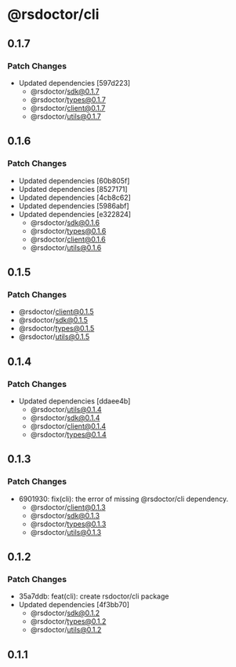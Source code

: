 # @rsdoctor/cli

## 0.1.7

### Patch Changes

- Updated dependencies [597d223]
  - @rsdoctor/sdk@0.1.7
  - @rsdoctor/types@0.1.7
  - @rsdoctor/client@0.1.7
  - @rsdoctor/utils@0.1.7

## 0.1.6

### Patch Changes

- Updated dependencies [60b805f]
- Updated dependencies [8527171]
- Updated dependencies [4cb8c62]
- Updated dependencies [5986abf]
- Updated dependencies [e322824]
  - @rsdoctor/sdk@0.1.6
  - @rsdoctor/types@0.1.6
  - @rsdoctor/client@0.1.6
  - @rsdoctor/utils@0.1.6

## 0.1.5

### Patch Changes

- @rsdoctor/client@0.1.5
- @rsdoctor/sdk@0.1.5
- @rsdoctor/types@0.1.5
- @rsdoctor/utils@0.1.5

## 0.1.4

### Patch Changes

- Updated dependencies [ddaee4b]
  - @rsdoctor/utils@0.1.4
  - @rsdoctor/sdk@0.1.4
  - @rsdoctor/client@0.1.4
  - @rsdoctor/types@0.1.4

## 0.1.3

### Patch Changes

- 6901930: fix(cli): the error of missing @rsdoctor/cli dependency.
  - @rsdoctor/client@0.1.3
  - @rsdoctor/sdk@0.1.3
  - @rsdoctor/types@0.1.3
  - @rsdoctor/utils@0.1.3

## 0.1.2

### Patch Changes

- 35a7ddb: feat(cli): create rsdoctor/cli package
- Updated dependencies [4f3bb70]
  - @rsdoctor/sdk@0.1.2
  - @rsdoctor/types@0.1.2
  - @rsdoctor/utils@0.1.2

## 0.1.1
